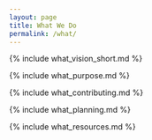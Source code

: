 ```yaml
---
layout: page
title: What We Do
permalink: /what/
---
```


{% include what_vision_short.md %}

{% include what_purpose.md %}

{% include what_contributing.md %}

{% include what_planning.md %}

{% include what_resources.md %}
